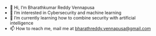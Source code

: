 - 👋 Hi, I’m Bharathkumar Reddy Vennapusa
- 👀 I’m interested in Cybersecurity and machine learning
- 🌱 I’m currently learning how to combine security with artificial intelligence
- 📫 How to reach me, mail me at bharathreddy.vennapusa@gmail.com

<!---
bharathvennapusa/bharathvennapusa is a ✨ special ✨ repository because its `README.md` (this file) appears on your GitHub profile.
You can click the Preview link to take a look at your changes.
--->
